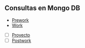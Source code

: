 ## Consultas en Mongo DB

- [Prework](Prework) 
- [Work](Work)
- [ ] [Proyecto](Proyecto)
- [ ] [Postwork](Postwork)

